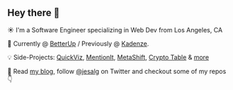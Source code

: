 ## Hey there 👋
:sunny: I'm a Software Engineer specializing in Web Dev from Los Angeles, CA

:office: Currently @ [BetterUp](https://github.com/BetterUp) / Previously @ [Kadenze](https://github.com/Kadenze).

:bulb: Side-Projects: [QuickViz](http://quickviz.app), [MentionIt](http://mentionit.app), [MetaShift](http://metashift.io), [Crypto Table](http://jes.al/crypto-table/) & [more](https://jes.al/projects)

:eyes: Read [my blog](https://jes.al/), follow [@jesalg](https://twitter.com/jesalg) on Twitter and checkout some of my repos :point_down:
